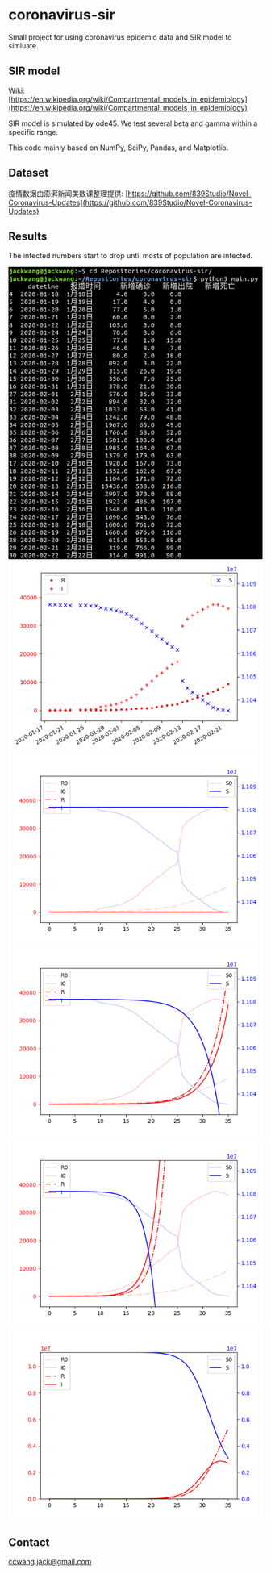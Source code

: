# coronavirus-sir
Small project for using coronavirus epidemic data and SIR model to simluate.

## SIR model

Wiki:
[https://en.wikipedia.org/wiki/Compartmental_models_in_epidemiology](https://en.wikipedia.org/wiki/Compartmental_models_in_epidemiology)

SIR model is simulated by ode45.
We test several beta and gamma within a specific range.

This code mainly based on NumPy, SciPy, Pandas, and Matplotlib.

## Dataset

疫情数据由澎湃新闻美数课整理提供:
[https://github.com/839Studio/Novel-Coronavirus-Updates](https://github.com/839Studio/Novel-Coronavirus-Updates)

## Results

The infected numbers start to drop until mosts of population are infected.

![preprocessed_data](figures/preprocessed_data.png)
![preprocessed_data_plot](figures/preprocessed_data_plot.png)
![beta_0_3_gamma_0_3](figures/beta_0_3_gamma_0_3.png)
![beta_0_7_gamma_0_4](figures/beta_0_7_gamma_0_4.png)
![beta_0_8_gamma_0_3](figures/beta_0_8_gamma_0_3.png)
![beta_0_8_gamma_0_3_fullscale](figures/beta_0_8_gamma_0_3_fullscale.png)

## Contact

ccwang.jack@gmail.com
